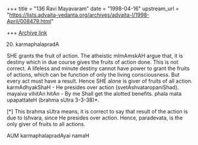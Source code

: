 +++
title = "136 Ravi Mayavaram"
date = "1998-04-16"
upstream_url = "https://lists.advaita-vedanta.org/archives/advaita-l/1998-April/008479.html"

+++
[Archive link](https://lists.advaita-vedanta.org/archives/advaita-l/1998-April/008479.html)

20. karmaphalapradA

SHE grants the fruit of action. The atheistic mImAmskAH argue that, it
is destiny which in due course gives the fruits of action done. This
is not correct.  A lifeless and minute destiny cannot have power to
grant the fruits of actions, which can be function of only the living
consciousness. But every act must have a result. Hence SHE alone is
giver of fruits of all action. karmAdhyakShaH - He presides over
action (svetAshvataropaniShad).  mayaiva vihitAn hitAn - By me Shall
get the alotted benefits.  phala mata upapattateH  (brahma sUtra
3-3-38)*.

[*]  This brahma sUtra means, it is correct to say that result of
the action is due to Ishvara, since He presides over action. Hence,
paradevata, is the only giver of fruits to all actions.


AUM karmaphalapradAyai namaH

